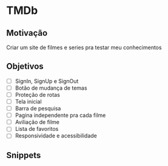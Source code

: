 # TMDb

## Motivação

Criar um site de filmes e series pra testar meu conhecimentos

## Objetivos

- [ ] SignIn, SignUp e SignOut
- [ ] Botão de mudança de temas
- [ ] Proteção de rotas
- [ ] Tela inicial
- [ ] Barra de pesquisa
- [ ] Pagina independente pra cada filme
- [ ] Aviliação de filme
- [ ] Lista de favoritos
- [ ] Responsividade e acessibilidade

## Snippets